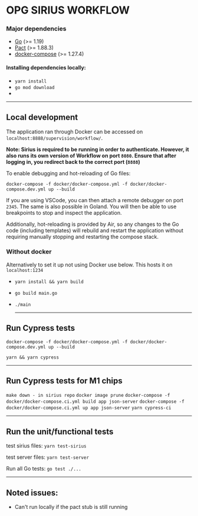 # OPG SIRIUS WORKFLOW

### Major dependencies

- [Go](https://golang.org/) (>= 1.19)
- [Pact](https://github.com/pact-foundation/pact-ruby-standalone) (>= 1.88.3)
- [docker-compose](https://docs.docker.com/compose/install/) (>= 1.27.4)

#### Installing dependencies locally: 

- `yarn install`
- `go mod download`
- 
---

## Local development

The application ran through Docker can be accessed on `localhost:8888/supervision/workflow/`.

**Note: Sirius is required to be running in order to authenticate. However, it also runs its own version of Workflow on port `8080`.
Ensure that after logging in, you redirect back to the correct port (`8888`)** 

To enable debugging and hot-reloading of Go files:

`docker-compose -f docker/docker-compose.yml -f docker/docker-compose.dev.yml up --build`

If you are using VSCode, you can then attach a remote debugger on port `2345`. The same is also possible in Goland.
You will then be able to use breakpoints to stop and inspect the application.

Additionally, hot-reloading is provided by Air, so any changes to the Go code (including templates) 
will rebuild and restart the application without requiring manually stopping and restarting the compose stack.

### Without docker

Alternatively to set it up not using Docker use below. This hosts it on `localhost:1234`
  
- `yarn install && yarn build `
- `go build main.go `
- `./main `

  -------------------------------------------------------------------
## Run Cypress tests

`docker-compose -f docker/docker-compose.yml -f docker/docker-compose.dev.yml up --build`

`yarn && yarn cypress`   

-------------------------------------------------------------------
## Run Cypress tests for M1 chips

`make down - in sirius repo`
`docker image prune`
`docker-compose -f docker/docker-compose.ci.yml build app json-server`
`docker-compose -f docker/docker-compose.ci.yml up app json-server`
`yarn cypress-ci`

-------------------------------------------------------------------
## Run the unit/functional tests

test sirius files: `yarn test-sirius`

test server files: `yarn test-server`

Run all Go tests:  `go test ./...`

-------------------------------------------------------------------
## Noted issues:
- Can't run locally if the pact stub is still running
